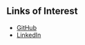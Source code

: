 ## Links of Interest

* [GitHub](https://www.github.com/gmar1274)
* [LinkedIn](https://www.linkedin.com/in/gnmartinez)
